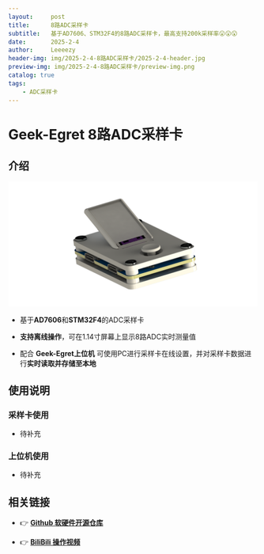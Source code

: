 ```yaml
---
layout:     post
title:      8路ADC采样卡
subtitle:   基于AD7606、STM32F4的8路ADC采样卡，最高支持200k采样率😮😮😮
date:       2025-2-4
author:     Leeeezy
header-img: img/2025-2-4-8路ADC采样卡/2025-2-4-header.jpg
preview-img: img/2025-2-4-8路ADC采样卡/preview-img.png
catalog: true
tags:
    - ADC采样卡
---
```

# <b>Geek-Egret 8路ADC采样卡</b>

## 介绍

![adc_card](/img/2025-2-4-8路ADC采样卡/preview-img.png)

- 基于<b>AD7606</b>和<b>STM32F4</b>的ADC采样卡

- <b>支持离线操作</b>，可在1.14寸屏幕上显示8路ADC实时测量值

- 配合 <b>Geek-Egret上位机</b> 可使用PC进行采样卡在线设置，并对采样卡数据进行<b>实时读取并存储至本地</b>

## 使用说明
### 采样卡使用

- 待补充

### 上位机使用

- 待补充

## 相关链接 
- 👉 [<b>Github 软硬件开源仓库</b>](https://github.com/Geek-Egret/8ch_adc_collector_card)

- 👉 [<b>BiliBili 操作视频</b>](https://github.com/Geek-Egret/8ch_adc_collector_card)